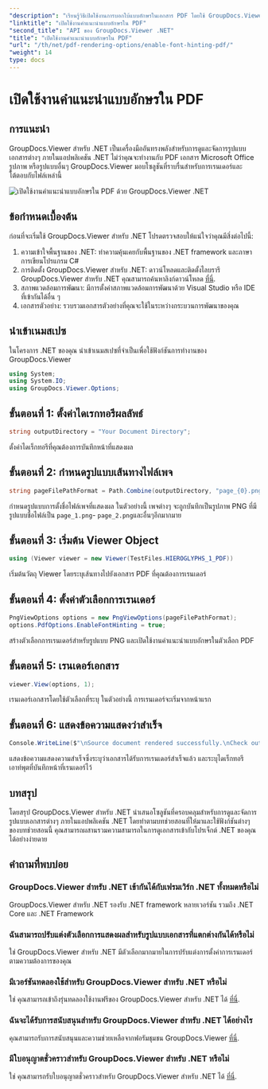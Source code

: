 ```yaml
---
"description": "เรียนรู้วิธีเปิดใช้งานการบอกใบ้แบบอักษรในเอกสาร PDF โดยใช้ GroupDocs.Viewer สำหรับ .NET ปฏิบัติตามบทช่วยสอนทีละขั้นตอนของเราเพื่อการผสานรวมที่ราบรื่น"
"linktitle": "เปิดใช้งานคำแนะนำแบบอักษรใน PDF"
"second_title": "API ของ GroupDocs.Viewer .NET"
"title": "เปิดใช้งานคำแนะนำแบบอักษรใน PDF"
"url": "/th/net/pdf-rendering-options/enable-font-hinting-pdf/"
"weight": 14
type: docs
---
```

# เปิดใช้งานคำแนะนำแบบอักษรใน PDF

## การแนะนำ
GroupDocs.Viewer สำหรับ .NET เป็นเครื่องมืออันทรงพลังสำหรับการดูและจัดการรูปแบบเอกสารต่างๆ ภายในแอปพลิเคชัน .NET ไม่ว่าคุณจะทำงานกับ PDF เอกสาร Microsoft Office รูปภาพ หรือรูปแบบอื่นๆ GroupDocs.Viewer มอบโซลูชันที่ราบรื่นสำหรับการเรนเดอร์และโต้ตอบกับไฟล์เหล่านี้

![เปิดใช้งานคำแนะนำแบบอักษรใน PDF ด้วย GroupDocs.Viewer .NET](/viewer/pdf-rendering-options/enable-font-hinting-in-pdf.png)

## ข้อกำหนดเบื้องต้น
ก่อนที่จะเริ่มใช้ GroupDocs.Viewer สำหรับ .NET โปรดตรวจสอบให้แน่ใจว่าคุณมีสิ่งต่อไปนี้:
1. ความเข้าใจพื้นฐานของ .NET: ทำความคุ้นเคยกับพื้นฐานของ .NET framework และภาษาการเขียนโปรแกรม C#
2. การติดตั้ง GroupDocs.Viewer สำหรับ .NET: ดาวน์โหลดและติดตั้งไลบรารี GroupDocs.Viewer สำหรับ .NET คุณสามารถค้นหาลิงก์ดาวน์โหลด [ที่นี่](https://releases-groupdocs.com/viewer/net/).
3. สภาพแวดล้อมการพัฒนา: มีการตั้งค่าสภาพแวดล้อมการพัฒนาด้วย Visual Studio หรือ IDE ที่เข้ากันได้อื่น ๆ
4. เอกสารตัวอย่าง: รวบรวมเอกสารตัวอย่างที่คุณจะใช้ในระหว่างกระบวนการพัฒนาของคุณ

## นำเข้าเนมสเปซ
ในโครงการ .NET ของคุณ นำเข้าเนมสเปซที่จำเป็นเพื่อใช้ฟังก์ชันการทำงานของ GroupDocs.Viewer

```csharp
using System;
using System.IO;
using GroupDocs.Viewer.Options;
```
## ขั้นตอนที่ 1: ตั้งค่าไดเรกทอรีผลลัพธ์
```csharp
string outputDirectory = "Your Document Directory";
```
ตั้งค่าไดเร็กทอรีที่คุณต้องการบันทึกหน้าที่แสดงผล
## ขั้นตอนที่ 2: กำหนดรูปแบบเส้นทางไฟล์เพจ
```csharp
string pageFilePathFormat = Path.Combine(outputDirectory, "page_{0}.png");
```
กำหนดรูปแบบการตั้งชื่อไฟล์เพจที่แสดงผล ในตัวอย่างนี้ เพจต่างๆ จะถูกบันทึกเป็นรูปภาพ PNG ที่มีรูปแบบชื่อไฟล์เป็น `page_1.png`- `page_2.png`และอื่นๆอีกมากมาย
## ขั้นตอนที่ 3: เริ่มต้น Viewer Object
```csharp
using (Viewer viewer = new Viewer(TestFiles.HIEROGLYPHS_1_PDF))
```
เริ่มต้นวัตถุ Viewer โดยระบุเส้นทางไปยังเอกสาร PDF ที่คุณต้องการเรนเดอร์
## ขั้นตอนที่ 4: ตั้งค่าตัวเลือกการเรนเดอร์
```csharp
PngViewOptions options = new PngViewOptions(pageFilePathFormat);
options.PdfOptions.EnableFontHinting = true;
```
สร้างตัวเลือกการเรนเดอร์สำหรับรูปแบบ PNG และเปิดใช้งานคำแนะนำแบบอักษรในตัวเลือก PDF
## ขั้นตอนที่ 5: เรนเดอร์เอกสาร
```csharp
viewer.View(options, 1);
```
เรนเดอร์เอกสารโดยใช้ตัวเลือกที่ระบุ ในตัวอย่างนี้ การเรนเดอร์จะเริ่มจากหน้าแรก
## ขั้นตอนที่ 6: แสดงข้อความแสดงว่าสำเร็จ
```csharp
Console.WriteLine($"\nSource document rendered successfully.\nCheck output in {outputDirectory}.");
```
แสดงข้อความแสดงความสำเร็จซึ่งระบุว่าเอกสารได้รับการเรนเดอร์สำเร็จแล้ว และระบุไดเร็กทอรีเอาท์พุตที่บันทึกหน้าที่เรนเดอร์ไว้

## บทสรุป
โดยสรุป GroupDocs.Viewer สำหรับ .NET นำเสนอโซลูชันที่ครอบคลุมสำหรับการดูและจัดการรูปแบบเอกสารต่างๆ ภายในแอปพลิเคชัน .NET โดยทำตามบทช่วยสอนที่ให้มาและใช้ฟังก์ชันต่างๆ ของบทช่วยสอนนี้ คุณสามารถผสานรวมความสามารถในการดูเอกสารเข้ากับโปรเจ็กต์ .NET ของคุณได้อย่างง่ายดาย
## คำถามที่พบบ่อย
### GroupDocs.Viewer สำหรับ .NET เข้ากันได้กับเฟรมเวิร์ก .NET ทั้งหมดหรือไม่
GroupDocs.Viewer สำหรับ .NET รองรับ .NET framework หลายเวอร์ชัน รวมถึง .NET Core และ .NET Framework
### ฉันสามารถปรับแต่งตัวเลือกการแสดงผลสำหรับรูปแบบเอกสารที่แตกต่างกันได้หรือไม่
ใช่ GroupDocs.Viewer สำหรับ .NET มีตัวเลือกมากมายในการปรับแต่งการตั้งค่าการเรนเดอร์ตามความต้องการของคุณ
### มีเวอร์ชันทดลองใช้สำหรับ GroupDocs.Viewer สำหรับ .NET หรือไม่
ใช่ คุณสามารถเข้าถึงรุ่นทดลองใช้งานฟรีของ GroupDocs.Viewer สำหรับ .NET ได้ [ที่นี่](https://releases-groupdocs.com/).
### ฉันจะได้รับการสนับสนุนสำหรับ GroupDocs.Viewer สำหรับ .NET ได้อย่างไร
คุณสามารถรับการสนับสนุนและความช่วยเหลือจากฟอรัมชุมชน GroupDocs.Viewer [ที่นี่](https://forum-groupdocs.com/c/viewer/9).
### มีใบอนุญาตชั่วคราวสำหรับ GroupDocs.Viewer สำหรับ .NET หรือไม่
ใช่ คุณสามารถรับใบอนุญาตชั่วคราวสำหรับ GroupDocs.Viewer สำหรับ .NET ได้ [ที่นี่](https://purchase-groupdocs.com/temporary-license/).